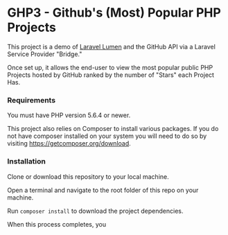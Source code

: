 # GHP3 - Github's (Most) Popular PHP Projects

This project is a demo of [Laravel Lumen](https://lumen.laravel.com) and the GitHub API via a Laravel Service Provider "Bridge."

Once set up, it allows the end-user to view the most popular public PHP Projects hosted by GitHub ranked by the number of "Stars" each Project Has.

### Requirements

You must have PHP version 5.6.4 or newer.

This project also relies on Composer to install various packages. If you do not have composer installed on your system
you will need to do so by visiting https://getcomposer.org/download.

### Installation

Clone or download this repository to your local machine.

Open a terminal and navigate to the root folder of this repo on your machine.

Run `composer install` to download the project dependencies.

When this process completes, you 

